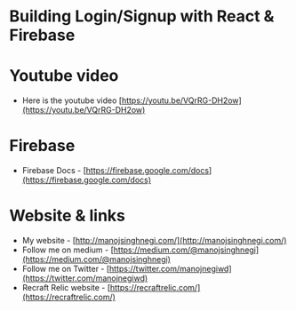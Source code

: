 Building Login/Signup with React & Firebase
=============================================

Youtube video
=============
* Here is the youtube video [https://youtu.be/VQrRG-DH2ow](https://youtu.be/VQrRG-DH2ow)

Firebase
===========
* Firebase Docs - [https://firebase.google.com/docs](https://firebase.google.com/docs)

Website & links
==============

* My website - [http://manojsinghnegi.com/](http://manojsinghnegi.com/)
* Follow me on medium - [https://medium.com/@manojsinghnegi](https://medium.com/@manojsinghnegi)
* Follow me on Twitter - [https://twitter.com/manojnegiwd](https://twitter.com/manojnegiwd)
* Recraft Relic website - [https://recraftrelic.com/](https://recraftrelic.com/)
